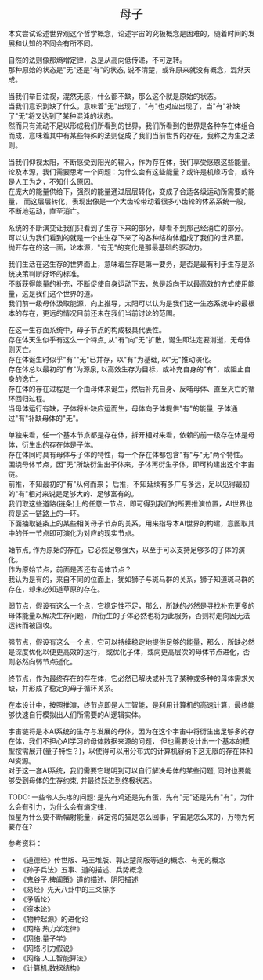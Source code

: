 <center><font size=5>母子</font></center>

本文尝试论述世界观这个哲学概念，论述宇宙的究极概念是困难的，随着时间的发展和认知的不同会有所不同。<br/>

自然的法则像那熵增定律，总是从高向低传递，不可逆转。<br/>
那种原始的状态是"无"还是"有"的状态, 说不清楚，或许原来就没有概念，混然天成。<br/>

当我们举目注视，混然无感，什么都不缺，那么这个就是原始的状态。<br/>
当我们意识到缺了什么，意味着"无"出现了，"有"也对应出现了，当"有"补缺了"无"将又达到了某种混沌的状态。<br/>
然而只有流动不足以形成我们所看到的世界，我们所看到的世界是各种存在体组合而成，意味着其中有某些特殊的法则促成了我们当前世界的存在，我称之为生之法则。<br/>

当我们仰视太阳，不断感受到阳光的输入，作为存在体，我们享受感恩这些能量。<br/>
论及本源，我们需要思考一个问题：为什么会有这些能量？或许是机缘巧合，或许是人工为之，不知什么原因。<br/>
在庞大的能量供给下，强烈的能量通过层层转化，变成了合适各级运动所需要的能量，
而这层层转化，表现出像是一个大齿轮带动着很多小齿轮的体系系统一般，不断地运动，直至消亡。<br/>

系统的不断演变让我们只看到了生存下来的部分，却看不到那己经消亡的部分。<br/>
可以认为我们看到的就是一个由生存下来了的各种结构体组成了我们的世界面。<br/>
抛开存在的这一面，论本源，"有无"的变化是那最基础的驱动力。<br/>

我们生活在这生存的世界面上，意味着生存是第一要务，是否是最有利于生存是系统决策判断好坏的标准。<br/>
不断获得能量的补充，不断促使自身运动下去，总是趋向于以最高效的方式使用能量，这是我们这个世界的道。<br/>
我们前一级母体汲取能源，向上推导，太阳可以认为是我们这一生态系统中的最根本的存在，更远的情况目前还未在我们当前讨论的范围。<br/>

在这一生存面系统中，母子节点的构成极具代表性。<br/>
存在体天生似乎有这么一个特点, 从"有"向"无"扩散，诞生即注定要消逝，无母体则灭亡。<br/>
存在体诞生时似乎"有""无"已并存，以"有"为基础, 以"无"推动演化。<br/>
存在体总以最初的"有"为源泉, 以高效生存为目标，或补充自身的"有"，或阻止自身的逸亡。<br/>
存在体的存在过程是一个由母体来诞生，然后补充自身、反哺母体、直至灭亡的循环回归过程。<br/>
当母体运行有缺，子体将补缺应运而生，母体向子体提供"有"的能量, 子体通过"有"补缺母体的"无"。<br/>

单独来看，任一个基本节点都是存在体，拆开相对来看，依赖的前一级存在体是母体，衍生出的存在体是子体。<br/>
存在体同时具有母体与子体的特性，每一个存在体都包含"有"与"无"两个特性。<br/>
围绕母体节点，因"无"所缺衍生出子体来，子体再衍生子体，即可构建出这个宇宙链。<br/>
前推，不知最初的"有"从何而来； 后推，不知延续有多广与多远，足以见得最初的"有"相对来说是足够大的、足够富有的。<br/>
我们取这些道路(链条)上的任意一节点，即可得到我们的所要推演位置，AI世界也将是这一链路上的一环。<br/>
下面抽取链条上的某些相关母子节点的关系，用来指导本AI世界的构建，意图取其中的任一节点即可演化为对应的现实节点。

始节点, 作为原始的存在，它必然足够强大，以至于可以支持足够多的子体的演化。<br/> 
作为原始节点，前面是否还有母体节点？<br/>
我认为是有的，来自不同的位面上，犹如狮子与斑马群的关系，狮子知道斑马群的存在，却未必知道草原的存在。<br/>

弱节点，假设有这么一个点，它稳定性不足，那么，所缺的必然是寻找补充更多的母体能量以解决生存问题，
所衍生的子体必然也将为此服务，否则将走向因无法运转而被回收。

强节点，假设有这么一个点，它可以持续稳定地提供足够的能量，那么，所缺必然是深度优化以便更高效的运行，
或优化子体，或向更高层次的母体节点进化，否则必然向弱节点逝化。

终节点，作为最终存在的存在体，它必然已解决或补充了某种或多种的母体需求欠缺，并形成了稳定的母子循环关系。<br/>

在本设计中，按照推演，终节点即是人工智能，是利用计算机的高速计算，最终能够快速自行模拟出人们所需要的AI逻辑实体。

宇宙链将是本AI系统的生存与发展的母体，因为在这个宇宙中将衍生出足够多的存在体，我们不担心AI学习的母体数据来源的问题，
但也需要设计出一个基本的模型按需展开(量子特性？)，以使得可以用分布式的计算机容纳下这无限的存在体和AI资源。<br/>
对于这一套AI系统，我们需要它聪明到可以自行解决母体的某些问题, 同时也要能够受到母体的生存约束, 并最终跃进到终极状态。

TODO:
一些令人头疼的问题:
是先有鸡还是先有蛋，先有"无"还是先有"有"，为什么会有引力，为什么会有熵定律，<br/>
恒星为什么要不断幅射能量，薛定谔的猫是怎么回事，宇宙是怎么来的，万物为何要存在?

参考资料：
* 《道德经》传世版、马王堆版、郭店楚简版等道的概念、有无的概念
* 《孙子兵法》五事、道的描述、兵势概念
* 《鬼谷子.捭阖策》道的描述、阴阳描述
* 《易经》先天八卦中的三爻排序
* 《矛盾论〉
* 《资本论》
* 《物种起源》的进化论
* 《网络.热力学定律》
* 《网络.量子学》
* 《网络.引力假说》
* 《网络.人工智能算法》
* 《计算机.数据结构》

